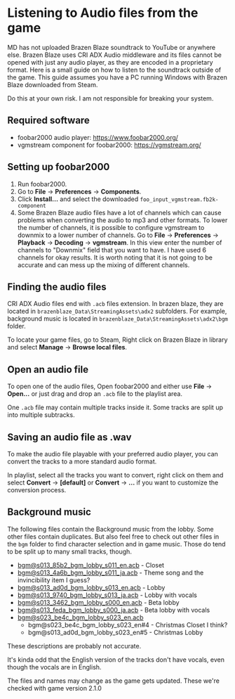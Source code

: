 
# Listening to Audio files from the game

MD has not uploaded Brazen Blaze soundtrack to YouTube or anywhere else. Brazen Blaze uses CRI ADX Audio middleware and its files cannot be opened with just any audio player, as they are encoded in a proprietary format. Here is a small guide on how to listen to the soundtrack outside of the game. This guide assumes you have a PC running Windows with Brazen Blaze downloaded from Steam.

Do this at your own risk. I am not responsible for breaking your system.

## Required software

* foobar2000 audio player: https://www.foobar2000.org/
* vgmstream component for foobar2000: https://vgmstream.org/

## Setting up foobar2000

1. Run foobar2000.
2. Go to **File** -> **Preferences** -> **Components**.
3. Click **Install...** and select the downloaded `foo_input_vgmstream.fb2k-component`
4. Some Brazen Blaze audio files have a lot of channels which can cause problems when converting the audio to mp3 and other formats. To lower the number of channels, it is possible to configure vgmstream to downmix to a lower number of channels. Go to **File** -> **Preferences** -> **Playback** -> **Decoding** -> **vgmstream**. In this view enter the number of channels to "Downmix" field that you want to have. I have used 6 channels for okay results. It is worth noting that it is not going to be accurate and can mess up the mixing of different channels.

## Finding the audio files

CRI ADX Audio files end with `.acb` files extension. In brazen blaze, they are located in `brazenblaze_Data\StreamingAssets\adx2` subfolders. For example, background music is located in `brazenblaze_Data\StreamingAssets\adx2\bgm` folder.

To locate your game files, go to Steam, Right click on Brazen Blaze in library and select **Manage** -> **Browse local files**.

## Open an audio file

To open one of the audio files, Open foobar2000 and either use **File** -> **Open...** or just drag and drop an `.acb` file to the playlist area.

One `.acb` file may contain multiple tracks inside it. Some tracks are split up into multiple subtracks.

## Saving an audio file as .wav

To make the audio file playable with your preferred audio player, you can convert the tracks to a more standard audio format.

In playlist, select all the tracks you want to convert, right click on them and select **Convert** -> **[default]** or **Convert** -> **...** if you want to customize the conversion process.

## Background music

The following files contain the Background music from the lobby. Some other files contain duplicates. But also feel free to check out other files in the `bgm` folder to find character selection and in game music. Those do tend to be split up to many small tracks, though.

* bgm@s013_85b2_bgm_lobby_s011_en.acb - Closet
* bgm@s013_4a6b_bgm_lobby_s011_ja.acb - Theme song and the invincibility item I guess?
* bgm@s013_ad0d_bgm_lobby_s013_en.acb - Lobby
* bgm@s013_9740_bgm_lobby_s013_ja.acb - Lobby with vocals
* bgm@s013_3462_bgm_lobby_s000_en.acb - Beta lobby
* bgm@s013_feda_bgm_lobby_s000_ja.acb - Beta lobby with vocals
* bgm@s023_be4c_bgm_lobby_s023_en.acb
  * bgm@s023_be4c_bgm_lobby_s023_en#4 - Christmas Closet I think?
  * bgm@s013_ad0d_bgm_lobby_s023_en#5 - Christmas Lobby

These descriptions are probably not accurate.

It's kinda odd that the English version of the tracks don't have vocals, even though the vocals are in English.

The files and names may change as the game gets updated. These we're checked with game version 2.1.0




